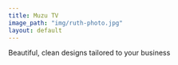 ```yaml
---
title: Muzu TV
image_path: "img/ruth-photo.jpg"
layout: default
---
```


Beautiful, clean designs tailored to your business